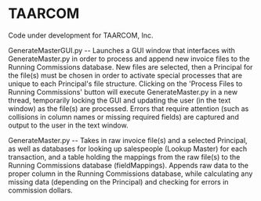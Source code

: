 # TAARCOM
Code under development for TAARCOM, Inc.

GenerateMasterGUI.py -- Launches a GUI window that interfaces with GenerateMaster.py in order to process and append new invoice files to the Running Commissions database. New files are selected, then a Principal for the file(s) must be chosen in order to activate special processes that are unique to each Principal's file structure. Clicking on the 'Process Files to Running Commissions' button will execute GenerateMaster.py in a new thread, temporarily locking the GUI and updating the user (in the text window) as the file(s) are processed. Errors that require attention (such as collisions in column names or missing required fields) are captured and output to the user in the text window.

GenerateMaster.py -- Takes in raw invoice file(s) and a selected Principal, as well as databases for looking up salespeople (Lookup Master) for each transaction, and a table holding the mappings from the raw file(s) to the Running Commissions database (fieldMappings). Appends raw data to the proper column in the Running Commissions database, while calculating any missing data (depending on the Principal) and checking for errors in commission dollars.
